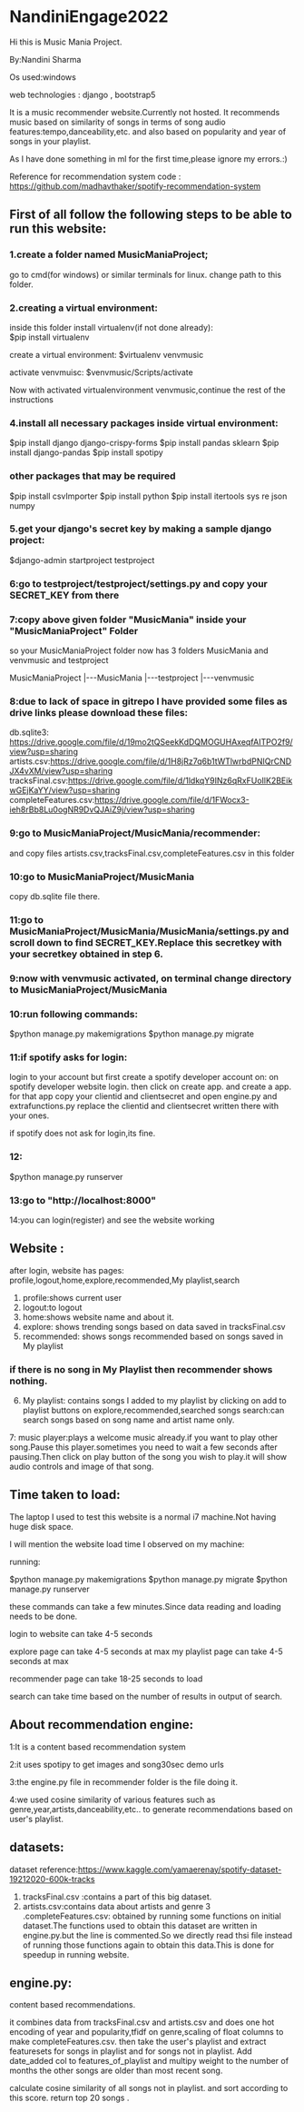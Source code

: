 # NandiniEngage2022

Hi this is Music Mania Project.

By:Nandini Sharma

Os used:windows

web technologies : django , bootstrap5

It is a music recommender website.Currently not hosted.
It recommends music based on similarity of songs in terms of song audio features:tempo,danceability,etc.
and also based on popularity and year of songs in your playlist.

As I have done something in ml for the first time,please ignore my errors.:)

Reference for recommendation system code : https://github.com/madhavthaker/spotify-recommendation-system

## First of all follow the following steps to be able to run this website:


### 1.create a folder named MusicManiaProject;
go to cmd(for windows) or similar terminals for linux.
change path to this folder.


### 2.creating a virtual environment:

inside this folder
install virtualenv(if not done already):   
$pip install virtualenv



create a virtual environment:
$virtualenv venvmusic

activate venvmuisc:
$venvmusic/Scripts/activate

Now with activated virtualenvironment venvmusic,continue the rest of the instructions

### 4.install all necessary packages inside virtual environment:



$pip install django django-crispy-forms
$pip install pandas sklearn
$pip install django-pandas
$pip install spotipy
### other packages that may be required

$pip install csvImporter
$pip install python
$pip install itertools sys re json numpy


### 5.get your django's secret key by making a sample django project:
$django-admin startproject testproject

### 6:go to testproject/testproject/settings.py and copy your SECRET_KEY from there

### 7:copy above given folder "MusicMania" inside your "MusicManiaProject" Folder 
so your MusicManiaProject folder now has 3 folders MusicMania and venvmusic and testproject

MusicManiaProject
|---MusicMania
|---testproject
|---venvmusic

### 8:due to lack of space in gitrepo I have provided some files as drive links please download these files:

db.sqlite3:  https://drive.google.com/file/d/19mo2tQSeekKdDQMOGUHAxeqfAITPO2f9/view?usp=sharing
artists.csv:https://drive.google.com/file/d/1H8jRz7q6b1tWTlwrbdPNIQrCNDJX4vXM/view?usp=sharing
tracksFinal.csv:https://drive.google.com/file/d/1ldkqY9INz6qRxFUoIlK2BEikwGEjKaYY/view?usp=sharing
completeFeatures.csv:https://drive.google.com/file/d/1FWocx3-ieh8rBb8Lu0ogNR9DvQJAiZ9j/view?usp=sharing


### 9:go to MusicManiaProject/MusicMania/recommender:
and copy files artists.csv,tracksFinal.csv,completeFeatures.csv in this folder

### 10:go to MusicManiaProject/MusicMania
copy db.sqlite file there.


### 11:go to MusicManiaProject/MusicMania/MusicMania/settings.py and scroll down to find SECRET_KEY.Replace this secretkey with your secretkey obtained in step 6.

### 9:now with venvmusic activated, on terminal change directory to MusicManiaProject/MusicMania

### 10:run following commands:
$python manage.py makemigrations
$python manage.py migrate


### 11:if spotify asks for login:
login to your account but first create a spotify developer account on:
on spotify developer website login.
then click on create app.
and create a app.
for that app copy your clientid and clientsecret
and open engine.py and extrafunctions.py 
replace the clientid and clientsecret written there with your ones.

if spotify does not ask for login,its fine.


### 12:
$python manage.py runserver

### 13:go to "http://localhost:8000"


14:you can login(register) and see the website working

## Website :

after login, website has pages: profile,logout,home,explore,recommended,My playlist,search

1. profile:shows current user
2. logout:to logout
3. home:shows website name and about it.
4. explore: shows trending songs based on data saved in tracksFinal.csv
5. recommended: shows songs recommended based on songs saved in My playlist
### if there is no song in My Playlist then recommender  shows nothing.

6. My playlist: contains songs I added to my playlist by clicking on add to playlist buttons on explore,recommended,searched songs
search:can search songs based on song name and artist name only.

7: music player:plays a welcome music already.if you want to play other song.Pause this player.sometimes you need to wait a few seconds after pausing.Then click on play button of the song you wish to play.it will show audio controls and image of that song.


## Time taken to load:
The laptop I used to test this website is a normal i7 machine.Not having huge disk space.

I will mention the website load time I observed on my machine:

running:

$python manage.py makemigrations
$python manage.py migrate
$python manage.py runserver

these commands can take a few minutes.Since data reading and loading needs to be done.

login to website can take 4-5 seconds

explore page can take 4-5 seconds at max
my playlist page can take 4-5 seconds at max

recommender page can take 18-25 seconds to load

search can take time based on the number of results in output of search.


## About recommendation engine:

1:It is a content based recommendation system

2:it uses spotipy to get images and song30sec demo urls

3:the engine.py file in recommender folder is the file doing it.

4:we used cosine similarity of various features such as genre,year,artists,danceability,etc.. to generate recommendations based on user's playlist.

## datasets:

dataset reference:https://www.kaggle.com/yamaerenay/spotify-dataset-19212020-600k-tracks
1. tracksFinal.csv :contains a part of this big dataset.
2. artists.csv:contains data about artists and genre
3 .completeFeatures.csv: obtained by running some functions on initial dataset.The functions used to obtain this dataset are written in engine.py.but the line is commented.So we directly read thsi file
instead of running those functions again to obtain this data.This is done for speedup in running website.


## engine.py:
content based recommendations.

it combines data from tracksFinal.csv and artists.csv  and does one hot encoding of year and popularity,tfidf on genre,scaling of float columns to make completeFeatures.csv.
then  take the user's playlist and extract featuresets for songs in playlist and for songs not in playlist.
Add date_added col to features_of_playlist and multipy weight to the number of months the other songs are older than most recent song.

calculate cosine similarity of all songs not in playlist.
and sort according to this score.
return top 20 songs .




